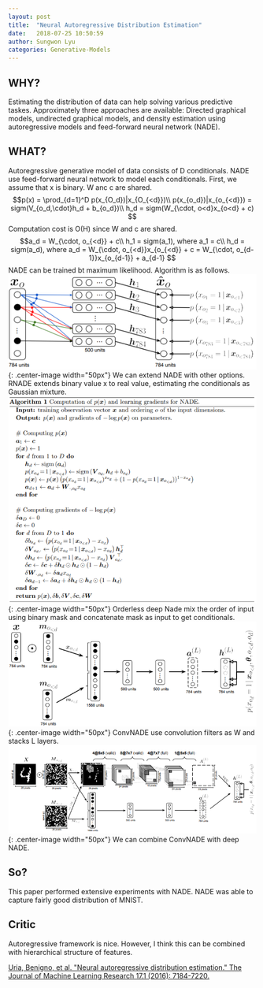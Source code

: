 ```yaml
---
layout: post
title:  "Neural Autoregressive Distribution Estimation"
date:   2018-07-25 10:50:59
author: Sungwon Lyu
categories: Generative-Models
---
```


## WHY? 
Estimating the distribution of data can help solving various predictive taskes. Approximately three approaches are available: Directed graphical models, undirected graphical models, and density estimation using autoregressive models and feed-forward neural network (NADE).

## WHAT?
Autoregressive generative model of data consists of D conditionals. NADE use feed-forward neural network to model each conditionals. First, we assume that x is binary. W anc c are shared. 
$$p(x) = \prod_{d=1}^D p(x_{O_d})|x_{O_{<d}})\\
p(x_{o_d})|x_{o_{<d}}) = sigm(V_{o_d,\cdot}h_d + b_{o_d})\\
h_d = sigm(W_{\cdot, o<d}x_{o<d} + c)
$$
Computation cost is O(H) since W and c are shared. 
$$a_d = W_{\cdot, o_{<d}} + c\\
h_1 = sigm(a_1), where a_1 = c\\
h_d = sigm(a_d), where a_d = W_{\cdot, o_{<d}}x_{o_{<d}} + c = W_{\cdot, o_{d-1}}x_{o_{d-1}} + a_{d-1}
$$
NADE can be trained bt maximum likelihood. Algorithm is as follows.
![image](/assets/images/nade1.png){: .center-image width="50px"}
We can extend NADE with other options. RNADE extends binary value x to real value, estimating rhe conditionals as Gaussian mixture. 
![image](/assets/images/nade2.png){: .center-image width="50px"}
Orderless deep Nade mix the order of input using binary mask and concatenate mask as input to get conditionals. 
![image](/assets/images/nade3.png){: .center-image width="50px"}
ConvNADE use convolution filters as W and stacks L layers. 
![image](/assets/images/nade4.png){: .center-image width="50px"}
We can combine ConvNADE with deep NADE.

## So?
This paper performed extensive experiments with NADE. NADE was able to capture fairly good distribution of MNIST. 

## Critic
Autoregressive framework is nice. However, I think this can be combined with hierarchical structure of features. 

[Uria, Benigno, et al. "Neural autoregressive distribution estimation." The Journal of Machine Learning Research 17.1 (2016): 7184-7220.](http://www.jmlr.org/papers/volume17/16-272/16-272.pdf)